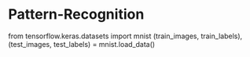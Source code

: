 # Pattern-Recognition

from tensorflow.keras.datasets import mnist
(train_images, train_labels), (test_images, test_labels) = mnist.load_data()

